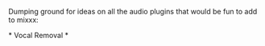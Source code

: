 Dumping ground for ideas on all the audio plugins that would be fun to
add to mixxx:

\* Vocal Removal \*
